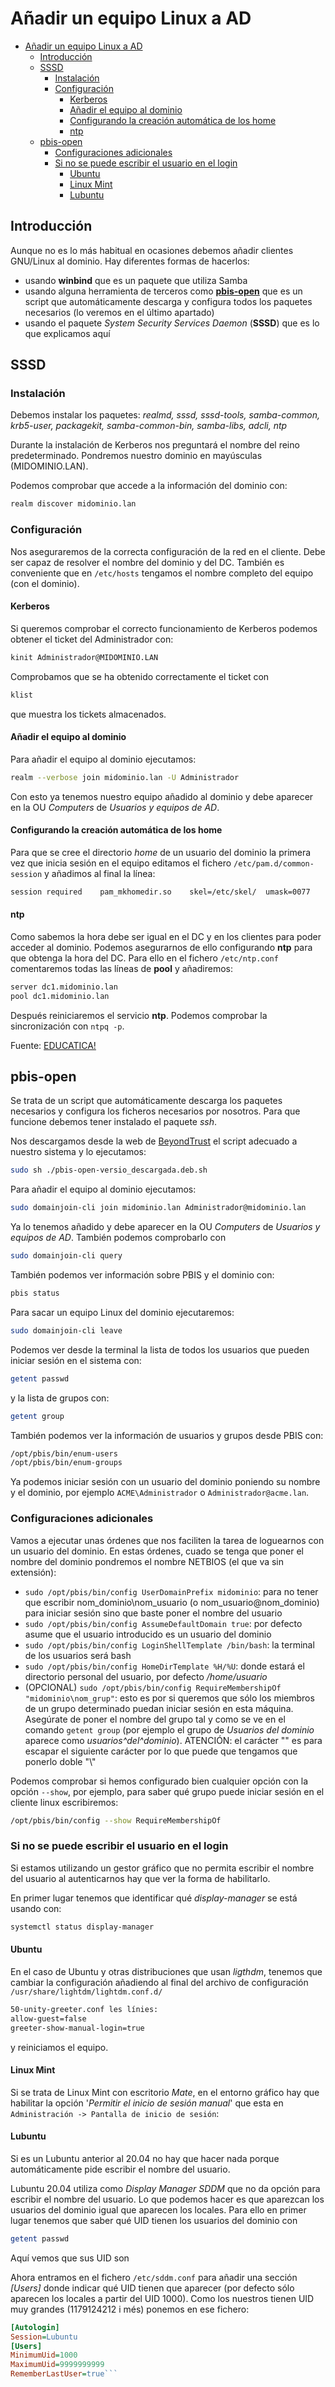 # Añadir un equipo Linux a AD
- [Añadir un equipo Linux a AD](#añadir-un-equipo-linux-a-ad)
  - [Introducción](#introducción)
  - [SSSD](#sssd)
    - [Instalación](#instalación)
    - [Configuración](#configuración)
      - [Kerberos](#kerberos)
      - [Añadir el equipo al dominio](#añadir-el-equipo-al-dominio)
      - [Configurando la creación automática de los home](#configurando-la-creación-automática-de-los-home)
      - [ntp](#ntp)
  - [pbis-open](#pbis-open)
    - [Configuraciones adicionales](#configuraciones-adicionales)
    - [Si no se puede escribir el usuario en el login](#si-no-se-puede-escribir-el-usuario-en-el-login)
      - [Ubuntu](#ubuntu)
      - [Linux Mint](#linux-mint)
      - [Lubuntu](#lubuntu)

## Introducción
Aunque no es lo más habitual en ocasiones debemos añadir clientes GNU/Linux al dominio. Hay diferentes formas de hacerlos:
- usando **winbind** que es un paquete que utiliza Samba
- usando alguna herramienta de terceros como [**pbis-open**](https://github.com/BeyondTrust/pbis-open/releases) que es un script que automáticamente descarga y configura todos los paquetes necesarios (lo veremos en el último apartado)
- usando el paquete _System Security Services Daemon_ (**SSSD**) que es lo que explicamos aquí

## SSSD
### Instalación
Debemos instalar los paquetes:
_realmd, sssd, sssd-tools, samba-common, krb5-user, packagekit, samba-common-bin, samba-libs, adcli, ntp_

Durante la instalación de Kerberos nos preguntará el nombre del reino predeterminado. Pondremos nuestro dominio en mayúsculas (MIDOMINIO.LAN).

Podemos comprobar que accede a la información del dominio con:
```bash
realm discover midominio.lan
```

### Configuración
Nos aseguraremos de la correcta configuración de la red en el cliente. Debe ser capaz de resolver el nombre del dominio y del DC. También es conveniente que en `/etc/hosts` tengamos el nombre completo del equipo (con el dominio).

#### Kerberos
Si queremos comprobar el correcto funcionamiento de Kerberos podemos obtener el ticket del Administrador con:
```bash
kinit Administrador@MIDOMINIO.LAN
```

Comprobamos que se ha obtenido correctamente el ticket con
```bash
klist
```

que muestra los tickets almacenados.

#### Añadir el equipo al dominio
Para añadir el equipo al dominio ejecutamos:
```bash
realm --verbose join midominio.lan -U Administrador
```

Con esto ya tenemos nuestro equipo añadido al dominio y debe aparecer en la OU _Computers_ de _Usuarios y equipos de AD_.

#### Configurando la creación automática de los home
Para que se cree el directorio _home_ de un usuario del dominio la primera vez que inicia sesión en el equipo editamos el fichero `/etc/pam.d/common-session` y añadimos al final la línea:
```bash
session required    pam_mkhomedir.so    skel=/etc/skel/  umask=0077
```

#### ntp
Como sabemos la hora debe ser igual en el DC y en los clientes para poder acceder al dominio. Podemos asegurarnos de ello configurando **ntp** para que obtenga la hora del DC. Para ello en el fichero `/etc/ntp.conf` comentaremos todas las líneas de **pool** y añadiremos:
```bash
server dc1.midominio.lan
pool dc1.midominio.lan
```

Después reiniciaremos el servicio **ntp**. Podemos comprobar la sincronización con `ntpq -p`.

Fuente: [EDUCATICA!](https://www.educatica.es/informatica/anadiendo-un-sistema-gnu-linux-al-dominio/)

## pbis-open
Se trata de un script que automáticamente descarga los paquetes necesarios y configura los ficheros necesarios por nosotros. Para que funcione debemos tener instalado el paquete _ssh_.

Nos descargamos desde la web de [BeyondTrust](https://github.com/BeyondTrust/pbis-open/releases) el script adecuado a nuestro sistema y lo ejecutamos:
```bash
sudo sh ./pbis-open-versio_descargada.deb.sh
```

Para añadir el equipo al dominio ejecutamos:
```bash
sudo domainjoin-cli join midominio.lan Administrador@midominio.lan
```

Ya lo tenemos añadido y debe aparecer en la OU _Computers_ de _Usuarios y equipos de AD_. También podemos comprobarlo con
```bash
sudo domainjoin-cli query
```

También podemos ver información sobre PBIS y el dominio con:
```bash
pbis status
```

Para sacar un equipo Linux del dominio ejecutaremos:
```bash
sudo domainjoin-cli leave
```

Podemos ver desde la terminal la lista de todos los usuarios que pueden iniciar sesión en el sistema con:
```bash
getent passwd
```

y la lista de grupos con:
```bash
getent group
```

También podemos ver la información de usuarios y grupos desde PBIS con:
```bash
/opt/pbis/bin/enum-users
/opt/pbis/bin/enum-groups
```

Ya podemos iniciar sesión con un usuario del dominio poniendo su nombre y el dominio, por ejemplo `ACME\Administrador` o `Administrador@acme.lan`.

### Configuraciones adicionales
Vamos a ejecutar unas órdenes que nos faciliten la tarea de loguearnos con un usuario del dominio. En estas órdenes, cuado se tenga que poner el nombre del dominio pondremos el nombre NETBIOS (el que va sin extensión):
- `sudo /opt/pbis/bin/config UserDomainPrefix midominio`: para no tener que escribir nom_dominio\nom_usuario (o nom_usuario@nom_dominio) para iniciar sesión sino que baste poner el nombre del usuario
- `sudo /opt/pbis/bin/config AssumeDefaultDomain true`: por defecto asume que el usuario introducido es un usuario del dominio
- `sudo /opt/pbis/bin/config LoginShellTemplate /bin/bash`: la terminal de los usuarios será bash
- `sudo /opt/pbis/bin/config HomeDirTemplate %H/%U`: donde estará el directorio personal del usuario, por defecto _/home/usuario_
- (OPCIONAL) `sudo /opt/pbis/bin/config RequireMembershipOf "midominio\nom_grup"`: esto es por si queremos que sólo los miembros de un grupo determinado puedan iniciar sesión en esta máquina. Asegúrate de poner el nombre del grupo tal y como se ve en el comando `getent group` (por ejemplo el grupo de _Usuarios del dominio_ aparece como _usuarios^del^dominio_). ATENCIÓN: el carácter "\" es para escapar el siguiente carácter por lo que puede que tengamos que ponerlo doble "\\"

Podemos comprobar si hemos configurado bien cualquier opción con la opción `--show`, por ejemplo, para saber qué grupo puede iniciar sesión en el cliente linux escribiremos:
```bash
/opt/pbis/bin/config --show RequireMembershipOf
```

### Si no se puede escribir el usuario en el login
Si estamos utilizando un gestor gráfico que no permita escribir el nombre del usuario al autenticarnos hay que ver la forma de habilitarlo. 

En primer lugar tenemos que identificar qué _display-manager_ se está usando con:
```bash
systemctl status display-manager
```

#### Ubuntu
En el caso de Ubuntu y otras distribuciones que usan _ligthdm_, tenemos que cambiar la configuración añadiendo al final del archivo de configuración `/usr/share/lightdm/lightdm.conf.d/`
```bash
50-unity-greeter.conf les línies:
allow-guest=false
greeter-show-manual-login=true
```

y reiniciamos el equipo.

#### Linux Mint
Si se trata de Linux Mint con escritorio _Mate_, en el entorno gráfico hay que habilitar la opción '_Permitir el inicio de sesión manual_' que esta en `Administración -> Pantalla de inicio de sesión`:



#### Lubuntu
Si es un Lubuntu anterior al 20.04 no hay que hacer nada porque automáticamente pide escribir el nombre del usuario.

Lubuntu 20.04 utiliza como _Display Manager_ _SDDM_ que no da opción para escribir el nombre del usuario. Lo que podemos hacer es que aparezcan los usuarios del dominio igual que aparecen los locales. Para ello en primer lugar tenemos que saber qué UID tienen los usuarios del dominio con
```bash
getent passwd
```

Aquí vemos que sus UID son 



Ahora entramos en el fichero `/etc/sddm.conf` para añadir una sección _[Users]_ donde indicar qué UID tienen que aparecer (por defecto sólo aparecen los locales a partir del UID 1000). Como los nuestros tienen UID muy grandes (1179124212 i més) ponemos en ese fichero:
```ini
[Autologin]
Session=Lubuntu
[Users]
MinimumUid=1000
MaximumUid=9999999999
RememberLastUser=true```

